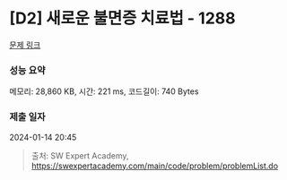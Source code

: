 # [D2] 새로운 불면증 치료법 - 1288 

[문제 링크](https://swexpertacademy.com/main/code/problem/problemDetail.do?contestProbId=AV18_yw6I9MCFAZN) 

### 성능 요약

메모리: 28,860 KB, 시간: 221 ms, 코드길이: 740 Bytes

### 제출 일자

2024-01-14 20:45



> 출처: SW Expert Academy, https://swexpertacademy.com/main/code/problem/problemList.do